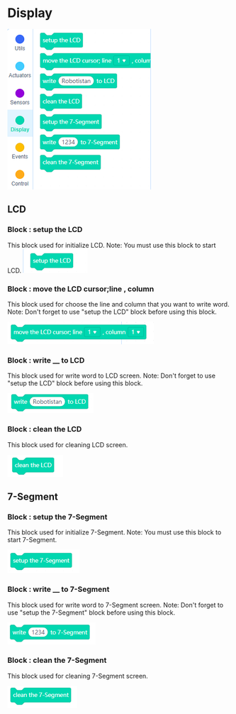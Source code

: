 # Display
![sensors blocks image](../../_assets/display.PNG)

## LCD
### Block : setup the LCD

This block used for initialize LCD.
Note: You must use this block to start LCD.
![sensors blocks image](../../_assets/lcdsetup.PNG)

### Block : move the LCD cursor;line __, column__

This block used for choose the line and column  that you want to write word.
Note: Don't forget to use "setup the LCD" block before using this block.

![sensors blocks image](../../_assets/lcd_cursor.PNG)

### Block : write __ to LCD

This block used for write word to LCD screen.
Note: Don't forget to use "setup the LCD" block before using this block.

![sensors blocks image](../../_assets/write_lcd.PNG)

### Block : clean the LCD

This block used for cleaning LCD screen. 

![sensors blocks image](../../_assets/clean_the_lcd_block.PNG)

## 7-Segment
### Block : setup the 7-Segment

This block used for initialize 7-Segment.
Note:  You must use this block to start 7-Segment.

![sensors blocks image](../../_assets/setup_the_7_segment.PNG)

### Block : write __ to 7-Segment

This block used for write word to 7-Segment screen.
Note: Don't forget to use "setup the 7-Segment" block before using this block.

![sensors blocks image](../../_assets/write_7_segment.PNG)

### Block : clean the 7-Segment
This block used for cleaning 7-Segment screen. 

![sensors blocks image](../../_assets/clean_the_7_segment.PNG)
